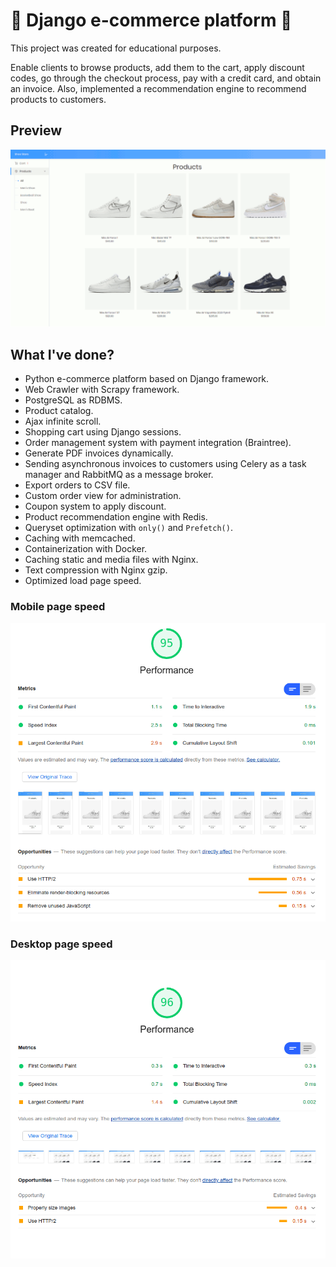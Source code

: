 # 💎 Django e-commerce platform 💎

This project was created for educational purposes.

Enable clients to browse products, add them to the cart, apply discount codes,
go through the checkout process, pay with a credit card, and obtain an invoice.
Also, implemented a recommendation engine to recommend products to customers.

## Preview

![webstore](./preview/preview.gif "Preview")

## What I've done?

* Python e-commerce platform based on Django framework.
* Web Crawler with Scrapy framework.
* PostgreSQL as RDBMS.
* Product catalog.
* Ajax infinite scroll.
* Shopping cart using Django sessions.
* Order management system with payment integration (Braintree).
* Generate PDF invoices dynamically.
* Sending asynchronous invoices to customers using Celery as a task manager and
RabbitMQ as a message broker.
* Export orders to CSV file.
* Custom order view for administration.
* Coupon system to apply discount.
* Product recommendation engine with Redis.
* Queryset optimization with `only()` and `Prefetch()`.
* Caching with memcached.
* Containerization with Docker.
* Caching static and media files with Nginx.
* Text compression with Nginx gzip.
* Optimized load page speed.

### Mobile page speed

![mobile](./preview/mobile.png "Mobile")

### Desktop page speed

![desktop](./preview/desktop.png "Desktop")
